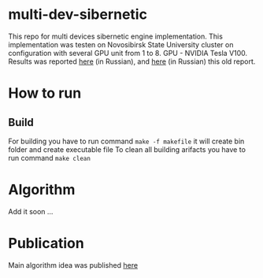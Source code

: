 # multi-dev-sibernetic
This repo for multi devices sibernetic engine implementation. This implementation was testen on Novosibirsk State University cluster on configuration with several GPU unit from 1 to 8. GPU - NVIDIA Tesla V100. Results was reported [here](http://nusc.nsu.ru/wiki/lib/exe/fetch.php/reports/sskhayrulin/nsu_iis_sskhayrulin_202211.pdf) (in Russian), and [here](http://nusc.nsu.ru/wiki/lib/exe/fetch.php/reports/sskhayrulin/nsu_iis_sskhayrulin_202006.pdf) (in Russian) this old report.

# How to run

## Build
For building you have to run command `make -f makefile` it will create bin folder and create executable file
To clean all building arifacts you have to run command `make clean`

# Algorithm
Add it soon
...

# Publication
Main algorithm idea was published [here](https://nccbulletin.ru/files/article/article-_5_bul_45_29_07_0.pdf)
